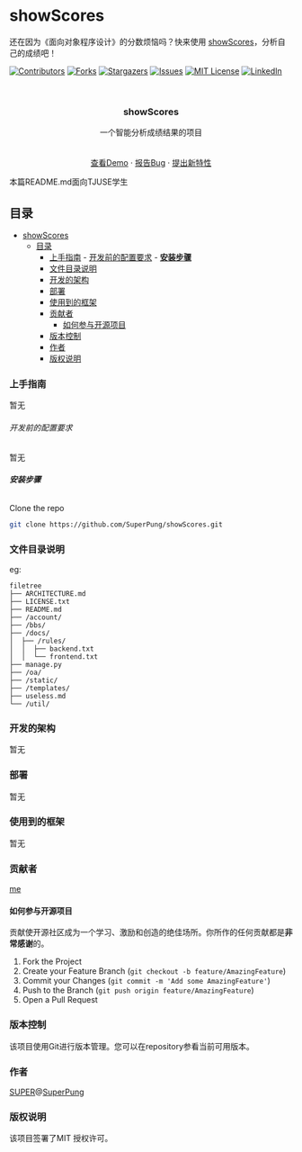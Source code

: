 

# showScores

还在因为《面向对象程序设计》的分数烦恼吗？快来使用 [showScores](https://github.com/SuperPung/showScores)，分析自己的成绩吧！

<!-- PROJECT SHIELDS -->

[![Contributors][contributors-shield]][contributors-url]
[![Forks][forks-shield]][forks-url]
[![Stargazers][stars-shield]][stars-url]
[![Issues][issues-shield]][issues-url]
[![MIT License][license-shield]][license-url]
[![LinkedIn][linkedin-shield]][linkedin-url]

<!-- PROJECT LOGO -->
<br />

<p align="center">

  <h3 align="center">showScores</h3>
  <p align="center">
    一个智能分析成绩结果的项目
    <br />
    <br />
    <br />
    <a href="https://github.com/SuperPung/showScores">查看Demo</a>
    ·
    <a href="https://github.com/SuperPung/showScores/issues">报告Bug</a>
    ·
    <a href="https://github.com/SuperPung/showScores/issues">提出新特性</a>
  </p>


</p>


 本篇README.md面向TJUSE学生

## 目录

- [showScores](#showscores)
  - [目录](#目录)
    - [上手指南](#上手指南)
          - [开发前的配置要求](#开发前的配置要求)
          - [**安装步骤**](#安装步骤)
    - [文件目录说明](#文件目录说明)
    - [开发的架构](#开发的架构)
    - [部署](#部署)
    - [使用到的框架](#使用到的框架)
    - [贡献者](#贡献者)
      - [如何参与开源项目](#如何参与开源项目)
    - [版本控制](#版本控制)
    - [作者](#作者)
    - [版权说明](#版权说明)

### 上手指南

暂无

###### 开发前的配置要求

暂无

###### **安装步骤**

Clone the repo

```sh
git clone https://github.com/SuperPung/showScores.git
```

### 文件目录说明

eg:

```
filetree 
├── ARCHITECTURE.md
├── LICENSE.txt
├── README.md
├── /account/
├── /bbs/
├── /docs/
│  ├── /rules/
│  │  ├── backend.txt
│  │  └── frontend.txt
├── manage.py
├── /oa/
├── /static/
├── /templates/
├── useless.md
└── /util/

```





### 开发的架构 

暂无

### 部署

暂无

### 使用到的框架

暂无

### 贡献者

[me](https://github.com/SuperPung)

#### 如何参与开源项目

贡献使开源社区成为一个学习、激励和创造的绝佳场所。你所作的任何贡献都是**非常感谢**的。


1. Fork the Project
2. Create your Feature Branch (`git checkout -b feature/AmazingFeature`)
3. Commit your Changes (`git commit -m 'Add some AmazingFeature'`)
4. Push to the Branch (`git push origin feature/AmazingFeature`)
5. Open a Pull Request



### 版本控制

该项目使用Git进行版本管理。您可以在repository参看当前可用版本。

### 作者

[SUPER](https://github.com/SuperPung)@[SuperPung](https://blog.superpung.xyz)

### 版权说明

该项目签署了MIT 授权许可。

<!-- links -->

[your-project-path]:SuperPung/showScores
[contributors-shield]: https://img.shields.io/github/contributors/SuperPung/showScores.svg?style=flat-square
[contributors-url]: https://github.com/SuperPung/showScores/graphs/contributors
[forks-shield]: https://img.shields.io/github/forks/SuperPung/showScores.svg?style=flat-square
[forks-url]: https://github.com/SuperPung/showScores/network/members
[stars-shield]: https://img.shields.io/github/stars/SuperPung/showScores.svg?style=flat-square
[stars-url]: https://github.com/SuperPung/showScores/stargazers
[issues-shield]: https://img.shields.io/github/issues/SuperPung/showScores.svg?style=flat-square
[issues-url]: https://img.shields.io/github/issues/SuperPung/showScores.svg
[license-shield]: https://img.shields.io/github/license/SuperPung/showScores.svg?style=flat-square
[license-url]: https://github.com/SuperPung/showScores/blob/master/LICENSE.txt
[linkedin-shield]: https://img.shields.io/badge/-LinkedIn-black.svg?style=flat-square&logo=linkedin&colorB=555
[linkedin-url]: https://linkedin.com/in/shaojintian